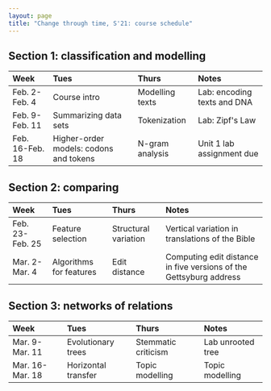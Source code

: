 ```yaml
---
layout: page
title: "Change through time, S'21: course schedule"
---
```


## Section 1: classification and modelling

| Week | Tues | Thurs     |     Notes  |
| :------------- |:------------- | :------------- |:------------- |
|Feb. 2-Feb. 4 | Course intro | Modelling texts |  Lab: encoding texts and DNA |
|Feb. 9-Feb. 11 | Summarizing data sets | Tokenization |  Lab: Zipf's Law |
|Feb. 16-Feb. 18 | Higher-order models: codons and tokens | N-gram analysis |  Unit 1 lab assignment due |


## Section 2: comparing

| Week | Tues | Thurs     |     Notes  |
| :------------- |:------------- | :------------- |:------------- |
|Feb. 23-Feb. 25 | Feature selection | Structural variation |  Vertical variation in translations of the Bible |
|Mar. 2-Mar. 4 | Algorithms for features | Edit distance |  Computing edit distance in five versions of the Gettsyburg address |


## Section 3: networks of relations

| Week | Tues | Thurs     |     Notes  |
| :------------- |:------------- | :------------- |:------------- |
|Mar. 9-Mar. 11 | Evolutionary trees | Stemmatic criticism |  Lab unrooted tree |
|Mar. 16-Mar. 18 | Horizontal transfer | Topic modelling |  Topic modelling |
